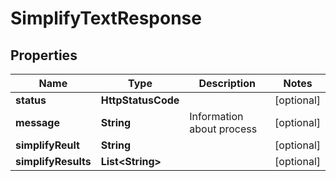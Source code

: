 

# SimplifyTextResponse


## Properties

| Name | Type | Description | Notes |
|------------ | ------------- | ------------- | -------------|
|**status** | **HttpStatusCode** |  |  [optional] |
|**message** | **String** | Information about process |  [optional] |
|**simplifyReult** | **String** |  |  [optional] |
|**simplifyResults** | **List&lt;String&gt;** |  |  [optional] |



